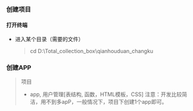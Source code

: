 ### 创建项目
#### 打开终端
* 进入某个目录（需要的文件）
  >cd D:\Total_collection_box\qianhouduan_changku
### 创建APP 
>项目
>- app, 用户管理[表结构, 函数，HTML模板，CSS]
注意：开发比较简洁，用不到多apP，一般情况下，项目下创建1个app即可。

